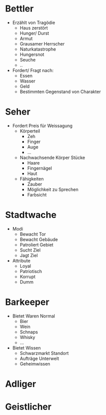 # Bettler
- Erzählt von Tragödie
	- Haus zerstört
	- Hunger/ Durst
	- Armut
	- Grausamer Herrscher
	- Naturkatastrophe
	- Hungersnot
	- Seuche
	- ..
- Fordert/ Fragt nach:
	- Essen
	- Wasser
	- Geld
	- Bestimmten Gegenstand von Charakter
# Seher
- Fordert Preis für Weissagung
	- Körperteil
		- Zeh
		- Finger
		- Auge
		- ...
	- Nachwachsende Körper Stücke
		- Haare
		- Fingernägel
		- Haut
	- Fähigkeiten
		- Zauber
		- Möglichkeit zu Sprechen
		- Farbsicht

# Stadtwache
- Modi
	- Bewacht Tor
	- Bewacht Gebäude
	- Patroliert Gebiet
	- Sucht Ziel
	- Jagt Ziel
- Attribute
	- Loyal
	- Patriotisch
	- Korrupt
	- Dumm

# Barkeeper
- Bietet Waren Normal
	- Bier
	- Wein
	- Schnaps
	- Whisky
	- ...
- Bietet Wissen
	- Schwarzmarkt Standort
	- Aufträge Unterwelt
	- Geheimwissen
# Adliger

# Geistlicher

